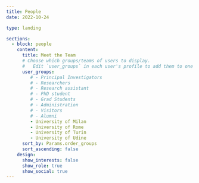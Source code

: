 ```yaml
---
title: People
date: 2022-10-24

type: landing

sections:
  - block: people
    content:
      title: Meet the Team
      # Choose which groups/teams of users to display.
      #   Edit `user_groups` in each user's profile to add them to one or more of these groups.
      user_groups:
         # - Principal Investigators
         # - Researchers
         # - Research assistant
         # - PhD student
         # - Grad Students
         # - Administration
         # - Visitors
         # - Alumni
         - University of Milan
         - University of Rome
         - University of Turin
         - University of Udine
      sort_by: Params.order_groups
      sort_ascending: false
    design:
      show_interests: false
      show_role: true
      show_social: true 
---
```

